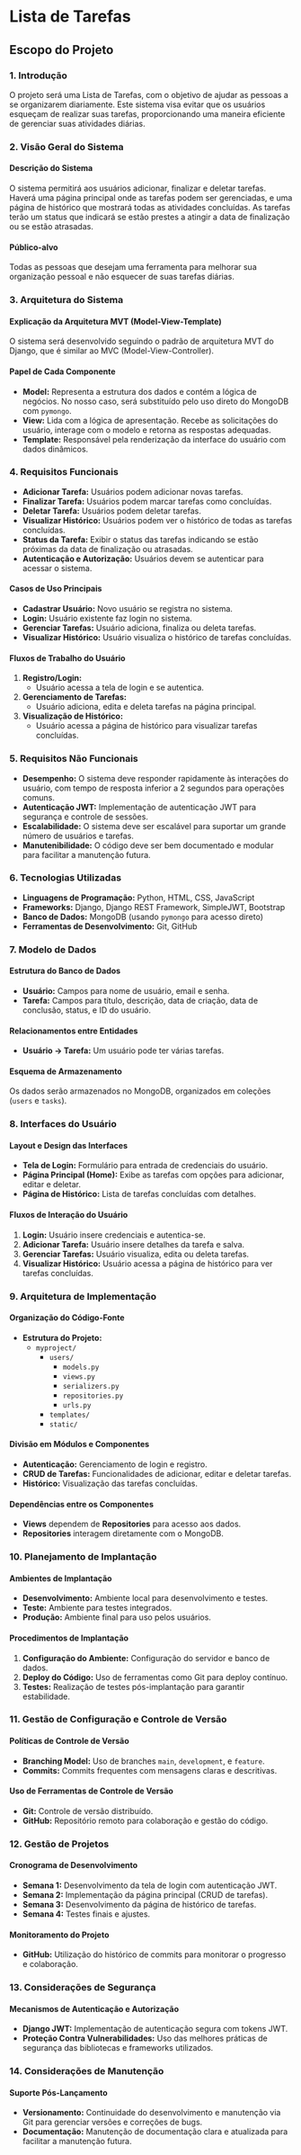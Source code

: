 # Lista de Tarefas

## Escopo do Projeto

### 1. Introdução
O projeto será uma Lista de Tarefas, com o objetivo de ajudar as pessoas a se organizarem diariamente. Este sistema visa evitar que os usuários esqueçam de realizar suas tarefas, proporcionando uma maneira eficiente de gerenciar suas atividades diárias.

### 2. Visão Geral do Sistema
#### Descrição do Sistema
O sistema permitirá aos usuários adicionar, finalizar e deletar tarefas. Haverá uma página principal onde as tarefas podem ser gerenciadas, e uma página de histórico que mostrará todas as atividades concluídas. As tarefas terão um status que indicará se estão prestes a atingir a data de finalização ou se estão atrasadas.

#### Público-alvo
Todas as pessoas que desejam uma ferramenta para melhorar sua organização pessoal e não esquecer de suas tarefas diárias.

### 3. Arquitetura do Sistema
#### Explicação da Arquitetura MVT (Model-View-Template)
O sistema será desenvolvido seguindo o padrão de arquitetura MVT do Django, que é similar ao MVC (Model-View-Controller).

#### Papel de Cada Componente
- **Model:** Representa a estrutura dos dados e contém a lógica de negócios. No nosso caso, será substituído pelo uso direto do MongoDB com `pymongo`.
- **View:** Lida com a lógica de apresentação. Recebe as solicitações do usuário, interage com o modelo e retorna as respostas adequadas.
- **Template:** Responsável pela renderização da interface do usuário com dados dinâmicos.

### 4. Requisitos Funcionais
- **Adicionar Tarefa:** Usuários podem adicionar novas tarefas.
- **Finalizar Tarefa:** Usuários podem marcar tarefas como concluídas.
- **Deletar Tarefa:** Usuários podem deletar tarefas.
- **Visualizar Histórico:** Usuários podem ver o histórico de todas as tarefas concluídas.
- **Status da Tarefa:** Exibir o status das tarefas indicando se estão próximas da data de finalização ou atrasadas.
- **Autenticação e Autorização:** Usuários devem se autenticar para acessar o sistema.

#### Casos de Uso Principais
- **Cadastrar Usuário:** Novo usuário se registra no sistema.
- **Login:** Usuário existente faz login no sistema.
- **Gerenciar Tarefas:** Usuário adiciona, finaliza ou deleta tarefas.
- **Visualizar Histórico:** Usuário visualiza o histórico de tarefas concluídas.

#### Fluxos de Trabalho do Usuário
1. **Registro/Login:**
   - Usuário acessa a tela de login e se autentica.
2. **Gerenciamento de Tarefas:**
   - Usuário adiciona, edita e deleta tarefas na página principal.
3. **Visualização de Histórico:**
   - Usuário acessa a página de histórico para visualizar tarefas concluídas.

### 5. Requisitos Não Funcionais
- **Desempenho:** O sistema deve responder rapidamente às interações do usuário, com tempo de resposta inferior a 2 segundos para operações comuns.
- **Autenticação JWT:** Implementação de autenticação JWT para segurança e controle de sessões.
- **Escalabilidade:** O sistema deve ser escalável para suportar um grande número de usuários e tarefas.
- **Manutenibilidade:** O código deve ser bem documentado e modular para facilitar a manutenção futura.

### 6. Tecnologias Utilizadas
- **Linguagens de Programação:** Python, HTML, CSS, JavaScript
- **Frameworks:** Django, Django REST Framework, SimpleJWT, Bootstrap
- **Banco de Dados:** MongoDB (usando `pymongo` para acesso direto)
- **Ferramentas de Desenvolvimento:** Git, GitHub

### 7. Modelo de Dados
#### Estrutura do Banco de Dados
- **Usuário:** Campos para nome de usuário, email e senha.
- **Tarefa:** Campos para título, descrição, data de criação, data de conclusão, status, e ID do usuário.

#### Relacionamentos entre Entidades
- **Usuário -> Tarefa:** Um usuário pode ter várias tarefas.

#### Esquema de Armazenamento
Os dados serão armazenados no MongoDB, organizados em coleções (`users` e `tasks`).

### 8. Interfaces do Usuário
#### Layout e Design das Interfaces
- **Tela de Login:** Formulário para entrada de credenciais do usuário.
- **Página Principal (Home):** Exibe as tarefas com opções para adicionar, editar e deletar.
- **Página de Histórico:** Lista de tarefas concluídas com detalhes.

#### Fluxos de Interação do Usuário
1. **Login:** Usuário insere credenciais e autentica-se.
2. **Adicionar Tarefa:** Usuário insere detalhes da tarefa e salva.
3. **Gerenciar Tarefas:** Usuário visualiza, edita ou deleta tarefas.
4. **Visualizar Histórico:** Usuário acessa a página de histórico para ver tarefas concluídas.

### 9. Arquitetura de Implementação
#### Organização do Código-Fonte
- **Estrutura do Projeto:**
  - `myproject/`
    - `users/`
      - `models.py`
      - `views.py`
      - `serializers.py`
      - `repositories.py`
      - `urls.py`
    - `templates/`
    - `static/`

#### Divisão em Módulos e Componentes
- **Autenticação:** Gerenciamento de login e registro.
- **CRUD de Tarefas:** Funcionalidades de adicionar, editar e deletar tarefas.
- **Histórico:** Visualização das tarefas concluídas.

#### Dependências entre os Componentes
- **Views** dependem de **Repositories** para acesso aos dados.
- **Repositories** interagem diretamente com o MongoDB.

### 10. Planejamento de Implantação
#### Ambientes de Implantação
- **Desenvolvimento:** Ambiente local para desenvolvimento e testes.
- **Teste:** Ambiente para testes integrados.
- **Produção:** Ambiente final para uso pelos usuários.

#### Procedimentos de Implantação
1. **Configuração do Ambiente:** Configuração do servidor e banco de dados.
2. **Deploy do Código:** Uso de ferramentas como Git para deploy contínuo.
3. **Testes:** Realização de testes pós-implantação para garantir estabilidade.

### 11. Gestão de Configuração e Controle de Versão
#### Políticas de Controle de Versão
- **Branching Model:** Uso de branches `main`, `development`, e `feature`.
- **Commits:** Commits frequentes com mensagens claras e descritivas.

#### Uso de Ferramentas de Controle de Versão
- **Git:** Controle de versão distribuído.
- **GitHub:** Repositório remoto para colaboração e gestão do código.

### 12. Gestão de Projetos
#### Cronograma de Desenvolvimento
- **Semana 1:** Desenvolvimento da tela de login com autenticação JWT.
- **Semana 2:** Implementação da página principal (CRUD de tarefas).
- **Semana 3:** Desenvolvimento da página de histórico de tarefas.
- **Semana 4:** Testes finais e ajustes.

#### Monitoramento do Projeto
- **GitHub:** Utilização do histórico de commits para monitorar o progresso e colaboração.

### 13. Considerações de Segurança
#### Mecanismos de Autenticação e Autorização
- **Django JWT:** Implementação de autenticação segura com tokens JWT.
- **Proteção Contra Vulnerabilidades:** Uso das melhores práticas de segurança das bibliotecas e frameworks utilizados.

### 14. Considerações de Manutenção
#### Suporte Pós-Lançamento
- **Versionamento:** Continuidade do desenvolvimento e manutenção via Git para gerenciar versões e correções de bugs.
- **Documentação:** Manutenção de documentação clara e atualizada para facilitar a manutenção futura.